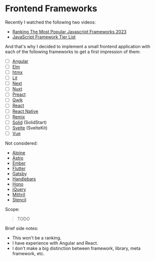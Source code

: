 # Frontend Frameworks

Recently I watched the following two videos:

- [Ranking The Most Popular Javascript Frameworks 2023](https://www.youtube.com/watch?v=ZRT5UAuDvYQ)
- [JavaScript Framework Tier List](https://www.youtube.com/watch?v=WJRf7dh5Zws)

And that's why I decided to implement a small frontend application with each of the following frameworks to get a first impression of them:

- [ ] [Angular](https://angular.io/)
- [ ] [Elm](https://elm-lang.org/)
- [ ] [htmx](https://htmx.org/)
- [ ] [Lit](https://lit.dev/)
- [ ] [Next](https://nextjs.org/)
- [ ] [Nuxt](https://nuxt.com/)
- [ ] [Preact](https://preactjs.com/)
- [ ] [Qwik](https://www.qwik.dev/)
- [ ] [React](https://react.dev/)
- [ ] [React Native](https://reactnative.dev/)
- [ ] [Remix](https://remix.run/)
- [ ] [Solid](https://www.solidjs.com/) (SolidStart)
- [ ] [Svelte](https://svelte.dev/) (SvelteKit)
- [ ] [Vue](https://vuejs.org/)

Not considered:

- [Alpine](https://alpinejs.dev/)
- [Astro](https://astro.build/)
- [Ember](https://emberjs.com/)
- [Flutter](https://flutter.dev/)
- [Gatsby](https://www.gatsbyjs.com/)
- [Handlebars](https://handlebarsjs.com/)
- [Hono](https://hono.dev/)
- [jQuery](https://jquery.com/)
- [Mithril](https://mithril.js.org/)
- [Stencil](https://stenciljs.com/)

Scope:

> TODO

Brief side notes:

- This won't be a ranking.
- I have experience with Angular and React.
- I don't make a big distinction between framework, library, meta framework, etc.
